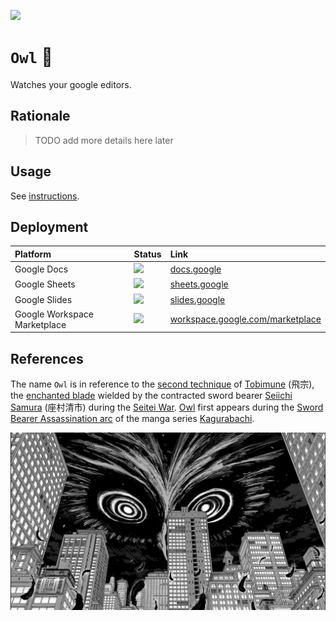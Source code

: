 [![](https://img.shields.io/badge/owl_1.0-build-orange)](https://github.com/gongahkia/owl/releases/tag/1.0)

# `Owl` 🦉

Watches your google editors.

## Rationale

> TODO add more details here later

## Usage

See [instructions](./INSTRUCTIONS.md).

## Deployment 

| Platform | Status | Link | 
| :--- | :--- | :--- |  
| Google Docs | ![](https://img.shields.io/badge/Status-%20Build-orange) | [docs.google](https://docs.google.com) |
| Google Sheets | ![](https://img.shields.io/badge/Status-%20Build-orange) | [sheets.google](https://sheets.google.com) |
| Google Slides | ![](https://img.shields.io/badge/Status-%20Build-orange) | [slides.google](https://slides.google.com) |
| Google Workspace Marketplace | ![](https://img.shields.io/badge/Status-Pending%20Approval-yellow) | [workspace.google.com/marketplace](https://workspace.google.com/marketplace/search/) |

## References

The name `Owl` is in reference to the [second technique](https://kagurabachi.fandom.com/wiki/Seiichi_Samura#Techniques) of [Tobimune](https://kagurabachi.fandom.com/wiki/Enchanted_Blade#Tobimune) (飛宗), the [enchanted blade](https://kagurabachi.fandom.com/wiki/Enchanted_Blade) wielded by the contracted sword bearer [Seiichi Samura](https://kagurabachi.fandom.com/wiki/Seiichi_Samura) (座村清市) during the [Seitei War](https://kagurabachi.fandom.com/wiki/Seitei_War). [Owl](https://kagurabachi.fandom.com/wiki/Seiichi_Samura#Techniques) first appears during the [Sword Bearer Assassination arc](https://kagurabachi.fandom.com/wiki/Sword_Bearer_Assassination_Arc) of the manga series [Kagurabachi](https://kagurabachi.fandom.com/wiki/Kagurabachi_Wiki).

![](./asset/logo/owl.png)
